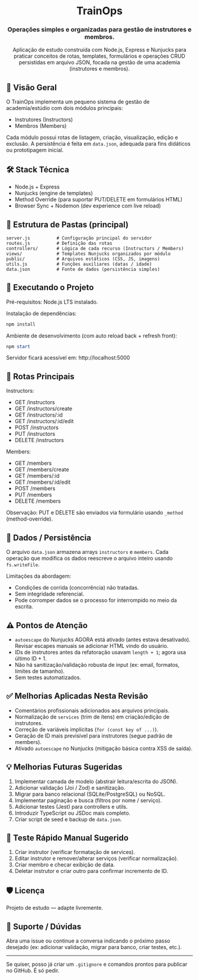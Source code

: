 <div align="center">

# TrainOps
### Operações simples e organizadas para gestão de instrutores e membros.

Aplicação de estudo construída com Node.js, Express e Nunjucks para praticar conceitos de rotas, templates, formulários e operações CRUD persistidas em arquivo JSON, focada na gestão de uma academia (instrutores e membros).

</div>

## 📌 Visão Geral

O TrainOps implementa um pequeno sistema de gestão de academia/estúdio com dois módulos principais:

- Instrutores (Instructors)
- Membros (Members)

Cada módulo possui rotas de listagem, criação, visualização, edição e exclusão. A persistência é feita em `data.json`, adequada para fins didáticos ou prototipagem inicial.

## 🛠 Stack Técnica

- Node.js + Express
- Nunjucks (engine de templates)
- Method Override (para suportar PUT/DELETE em formulários HTML)
- Browser Sync + Nodemon (dev experience com live reload)

## 📂 Estrutura de Pastas (principal)

```
server.js          # Configuração principal do servidor
routes.js          # Definição das rotas
controllers/       # Lógica de cada recurso (Instructors / Members)
views/             # Templates Nunjucks organizados por módulo
public/            # Arquivos estáticos (CSS, JS, imagens)
utils.js           # Funções auxiliares (datas / idade)
data.json          # Fonte de dados (persistência simples)
```

## 🚀 Executando o Projeto

Pré-requisitos: Node.js LTS instalado.

Instalação de dependências:

```powershell
npm install
```

Ambiente de desenvolvimento (com auto reload back + refresh front):

```powershell
npm start
```

Servidor ficará acessível em: http://localhost:5000

## 🔗 Rotas Principais

Instructors:
- GET /instructors
- GET /instructors/create
- GET /instructors/:id
- GET /instructors/:id/edit
- POST /instructors
- PUT /instructors
- DELETE /instructors

Members:
- GET /members
- GET /members/create
- GET /members/:id
- GET /members/:id/edit
- POST /members
- PUT /members
- DELETE /members

Observação: PUT e DELETE são enviados via formulário usando `_method` (method-override).

## 🧪 Dados / Persistência

O arquivo `data.json` armazena arrays `instructors` e `members`. Cada operação que modifica os dados reescreve o arquivo inteiro usando `fs.writeFile`.

Limitações da abordagem:
- Condições de corrida (concorrência) não tratadas.
- Sem integridade referencial.
- Pode corromper dados se o processo for interrompido no meio da escrita.

## ⚠️ Pontos de Atenção

- `autoescape` do Nunjucks AGORA está ativado (antes estava desativado). Revisar escapes manuais se adicionar HTML vindo do usuário.
- IDs de instrutores antes da refatoração usavam `length + 1`; agora usa último ID + 1.
- Não há sanitização/validação robusta de input (ex: email, formatos, limites de tamanho).
- Sem testes automatizados.

## ✅ Melhorias Aplicadas Nesta Revisão

- Comentários profissionais adicionados aos arquivos principais.
- Normalização de `services` (trim de itens) em criação/edição de instrutores.
- Correção de variáveis implícitas (`for (const key of ...)`).
- Geração de ID mais previsível para instrutores (segue padrão de members).
- Ativado `autoescape` no Nunjucks (mitigação básica contra XSS de saída).

## 💡 Melhorias Futuras Sugeridas

1. Implementar camada de modelo (abstrair leitura/escrita do JSON).
2. Adicionar validação (Joi / Zod) e sanitização.
3. Migrar para banco relacional (SQLite/PostgreSQL) ou NoSQL.
4. Implementar paginação e busca (filtros por nome / serviço).
5. Adicionar testes (Jest) para controllers e utils.
6. Introduzir TypeScript ou JSDoc mais completo.
7. Criar script de seed e backup de `data.json`.

## 🧪 Teste Rápido Manual Sugerido

1. Criar instrutor (verificar formatação de services).
2. Editar instrutor e remover/alterar serviços (verificar normalização).
3. Criar membro e checar exibição de data.
4. Deletar instrutor e criar outro para confirmar incremento de ID.

## 🛡 Licença

Projeto de estudo — adapte livremente.

## 🙋 Suporte / Dúvidas

Abra uma issue ou continue a conversa indicando o próximo passo desejado (ex: adicionar validação, migrar para banco, criar testes, etc.).

---
Se quiser, posso já criar um `.gitignore` e comandos prontos para publicar no GitHub. É só pedir.